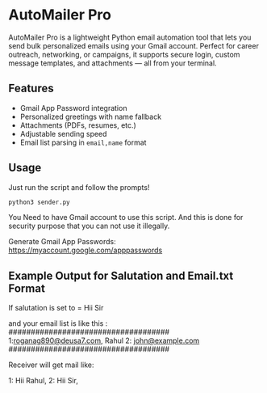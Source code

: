 # AutoMailer Pro

AutoMailer Pro is a lightweight Python email automation tool that lets you send bulk personalized emails using your Gmail account. Perfect for career outreach, networking, or campaigns, it supports secure login, custom message templates, and attachments — all from your terminal.

## Features
- Gmail App Password integration
- Personalized greetings with name fallback
- Attachments (PDFs, resumes, etc.)
- Adjustable sending speed
- Email list parsing in `email,name` format

## Usage
Just run the script and follow the prompts!

```bash
python3 sender.py
```
You Need to have Gmail account to use this script. And this is done for security purpose that you can not use it illegally.

Generate Gmail App Passwords: https://myaccount.google.com/apppasswords


## Example Output for Salutation and Email.txt Format

If salutation is set to = Hii Sir

and your email list is like this :
####################################
1:roganag890@deusa7.com, Rahul
2: john@example.com
####################################

Receiver will get mail like:

1: Hii Rahul,
2: Hii Sir,
